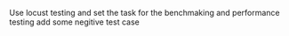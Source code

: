 Use locust testing and set the task for the benchmaking and performance testing
add some negitive test case
